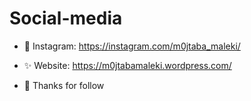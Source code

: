 # Social-media
- 💢 Instagram: https://instagram.com/m0jtaba_maleki/
- ✨ Website: https://m0jtabamaleki.wordpress.com/

- 🤍 Thanks for follow
